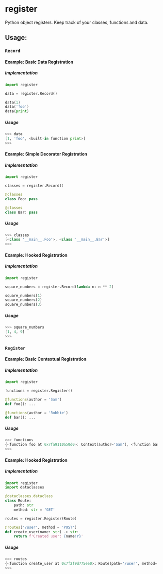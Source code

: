 # register
Python object registers. Keep track of your classes, functions and data.

## Usage:

### `Record`

#### Example: Basic Data Registration

##### Implementation
```python
import register

data = register.Record()

data(1)
data('foo')
data(print)
```

##### Usage
```python
>>> data
[1, 'foo', <built-in function print>]
>>>
```

#### Example: Simple Decorator Registration

##### Implementation
```python
import register

classes = register.Record()

@classes
class Foo: pass

@classes
class Bar: pass
```

##### Usage
```python
>>> classes
[<class '__main__.Foo'>, <class '__main__.Bar'>]
>>>
```

#### Example: Hooked Registration

##### Implementation
```python
import register

square_numbers = register.Record(lambda n: n ** 2)

square_numbers(1)
square_numbers(2)
square_numbers(3)
```

##### Usage
```python
>>> square_numbers
[1, 4, 9]
>>>
```

### `Register`

#### Example: Basic Contextual Registration

##### Implementation
```python
import register

functions = register.Register()

@functions(author = 'Sam')
def foo(): ...

@functions(author = 'Robbie')
def bar(): ...
```

##### Usage
```python
>>> functions
{<function foo at 0x7fa9110a50d0>: Context(author='Sam'), <function bar at 0x7fa9110a5160>: Context(author='Robbie')}
>>>
```

#### Example: Hooked Registration

##### Implementation
```python
import register
import dataclasses

@dataclasses.dataclass
class Route:
    path: str
    method: str = 'GET'

routes = register.Register(Route)

@routes('/user', method = 'POST')
def create_user(name: str) -> str:
    return f'Created user: {name!r}'
```

##### Usage
```python
>>> routes
{<function create_user at 0x7f2f9d775ee0>: Route(path='/user', method='POST')}
>>>
```
